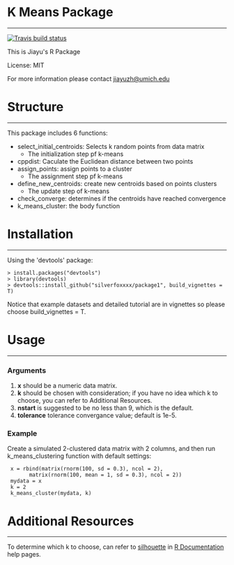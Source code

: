 K Means Package
=========
---

  <!-- badges: start -->
  [![Travis build status](https://travis-ci.org/silverfoxxxx/package1.svg?branch=master)](https://travis-ci.org/silverfoxxxx/package1)
  <!-- badges: end -->

This is Jiayu's R Package

License: MIT

For more information please contact jiayuzh@umich.edu
# Structure #
---

This package includes 6 functions:
* select_initial_centroids: Selects k random points from data matrix
	* The initialization step pf k-means
* cppdist: Caculate the Euclidean distance between two points
* assign_points: assign points to a cluster
	* The assignment step pf k-means 
*  define_new_centroids: create new centroids based on points clusters
	* The update step of k-means
* check_converge: determines if the centroids have reached convergence
* k_means_cluster: the body function



# Installation #
---

Using the 'devtools' package:

    > install.packages("devtools")
    > library(devtools)
    > devtools::install_github("silverfoxxxx/package1", build_vignettes = T)

Notice that example datasets and detailed tutorial are in vignettes so please choose build_vignettes = T.

# Usage #
---

### Arguments ###
1. **x** should be a numeric data matrix.
2. **k** should be chosen with consideration; if you have no idea which k to choose, you can refer to Additional Resources.
3. **nstart** is suggested to be no less than 9, which is the default.
4. **tolerance** tolerance convergance value; default is 1e-5.

### Example ###
Create a simulated 2-clustered data matrix with 2 columns, and then run k_means_clustering function with default settings:
	 
	 x = rbind(matrix(rnorm(100, sd = 0.3), ncol = 2),
           matrix(rnorm(100, mean = 1, sd = 0.3), ncol = 2))
     mydata = x
     k = 2
     k_means_cluster(mydata, k)



# Additional Resources #
---
    
To determine which k to choose, can refer to [silhouette](https://www.rdocumentation.org/packages/cluster/versions/2.1.0/topics/silhouette) in [R Documentation](http://https://www.rdocumentation.org/) help pages.
